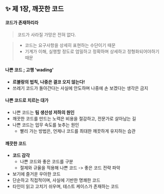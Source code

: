 ✨ 제 1장, 깨끗한 코드
----------------------

#### 코드가 존재하리라
> 코드가 사라질 가망은 전혀 없다. 

 
> - 코드는 요구사항을 상세히 표현하는 수단이기 때문 <br>
> - 기계가 이해, 실행할 정도로 엄밀하고 정확하며 상세하고 정형화되어야하기 때문 <br>

#### 나쁜 코드 ; 고행 'wading'
 * __르블랑의 법칙, 나중은 결코 오지 않는다!__
 * 쓰레기 코드가 돌아간다는 사실에 안도하며 나중에 손 보겠다는 생각은 금지

#### 나쁜 코드로 치르는 대가
 * 나쁜 코드는 __팀 생산성 저하의 원인__
 * 깨끗한 코드를 만드는 노력은 비용을 절감하고, 전문가로 살아남는 길 
 * 나쁜 코드는 업무 속도를 늦추는 원인 
   - 빨리 가는 방법은, 언제나 코드를 최대한 깨끗하게 유지하는 습관 
  
#### 깨끗한 코드
 * __코드 감각__ 
   - 나쁜 코드와 좋은 코드를 구분
   - 절제와 규율을 적용해 나쁜 코드 -> 좋은 코드 전략 파악
 * 보기에 즐거운 우아한 코드 
 * 단순하고 직접적이며, 사실에 기반한 명쾌한 코드
 * 타인이 읽고 고치기 쉬우며, 테스트 케이스가 존재하는 코드 
